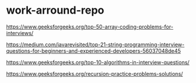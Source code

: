 # work-arround-repo

https://www.geeksforgeeks.org/top-50-array-coding-problems-for-interviews/

https://medium.com/javarevisited/top-21-string-programming-interview-questions-for-beginners-and-experienced-developers-56037048de45

https://www.geeksforgeeks.org/top-10-algorithms-in-interview-questions/

https://www.geeksforgeeks.org/recursion-practice-problems-solutions/
